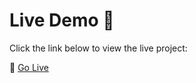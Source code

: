 # Live Demo 🚀
Click the link below to view the live project:

🔗 [Go Live](https://hassanfarid6-ram-03-passwords-generatorpasswordgenerator-jy4m29.streamlit.app/)